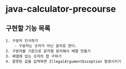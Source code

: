 # java-calculator-precourse

## 구현할 기능 목록

    1. 구분자 인식하기
        - 구분자는 숫자가 아닌 문자로 한다.
    2. 구분자를 기준으로 문자열 분리해서 배열 만들기
    3. 배열에 있는 숫자의 합 구하기
    4. 잘못된 값을 입력하면 IllegalArgumentException 발생시키기